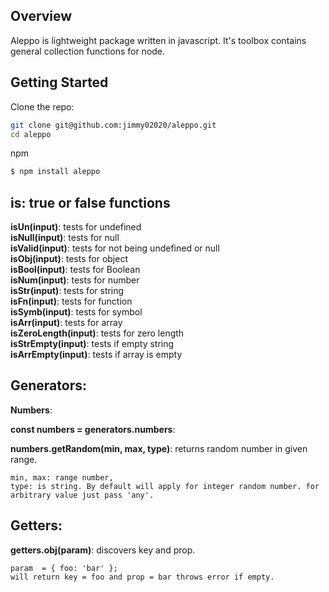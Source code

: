 ## Overview
Aleppo is lightweight package written in javascript. It's toolbox contains general collection functions for node.

## Getting Started
Clone the repo:
```sh
git clone git@github.com:jimmy02020/aleppo.git
cd aleppo
```
npm
```sh
$ npm install aleppo
```

## is: true or false functions

**isUn(input)**: tests for undefined<br>
**isNull(input)**: tests for null<br>
**isValid(input)**: tests for not being undefined or null <br>
**isObj(input)**: tests for object<br>
**isBool(input)**: tests for Boolean<br>
**isNum(input)**: tests for number<br>
**isStr(input)**: tests for string<br>
**isFn(input)**: tests for function<br>
**isSymb(input)**: tests for symbol<br>
**isArr(input)**: tests for array<br>
**isZeroLength(input)**: tests for zero length<br>
**isStrEmpty(input)**: tests if empty string<br>
**isArrEmpty(input)**: tests if array is empty<br>

## Generators:

**Numbers**:

**const numbers = generators.numbers**:

**numbers.getRandom(min, max, type)**: returns random number in given range.

```
min, max: range number,
type: is string. By default will apply for integer random number. for arbitrary value just pass 'any'.
```

## Getters:

**getters.obj(param)**: discovers key and prop.

```
param  = { foo: 'bar' };
will return key = foo and prop = bar throws error if empty.
```
